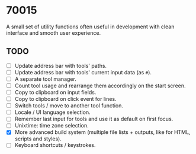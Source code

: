 # 70015
A small set of utility functions often useful in development with clean interface and smooth user experience.

## TODO
* [ ] Update address bar with tools' paths.
* [ ] Update address bar with tools' current input data (as `#`).
* [ ] A separate tool manager.
* [ ] Count tool usage and rearrange them accordingly on the start screen.
* [ ] Copy to clipboard on input fields.
* [ ] Copy to clipboard on click event for lines.
* [ ] Switch tools / move to another tool function.
* [ ] Locale / UI language selection.
* [ ] Remember last input for tools and use it as default on first focus.
* [ ] Unixtime: time zone selection.
* [x] More advanced build system (multiple file lists + outputs, like for HTML, scripts and styles).
* [ ] Keyboard shortcuts / keystrokes.